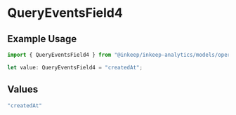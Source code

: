 # QueryEventsField4

## Example Usage

```typescript
import { QueryEventsField4 } from "@inkeep/inkeep-analytics/models/operations";

let value: QueryEventsField4 = "createdAt";
```

## Values

```typescript
"createdAt"
```